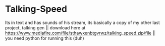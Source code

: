 # Talking-Speed
Its in text and has sounds of his stream, its basically a copy of my other last project, talking gen || download here at https://www.mediafire.com/file/sthawxenbtgvrwz/talking_speed.zip/file || you need python for running this (duh)
